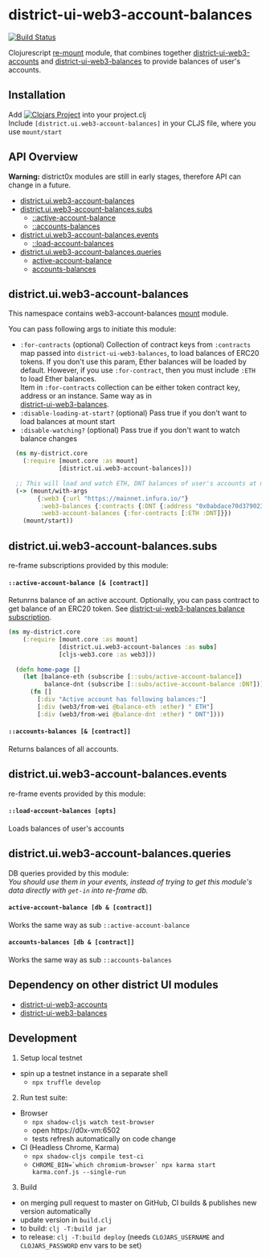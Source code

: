 # district-ui-web3-account-balances

[![Build Status](https://travis-ci.org/district0x/district-ui-web3-account-balances.svg?branch=master)](https://travis-ci.org/district0x/district-ui-web3-account-balances)

Clojurescript [re-mount](https://github.com/district0x/d0x-INFRA/blob/master/re-mount.md) module, 
that combines together [district-ui-web3-accounts](https://github.com/district0x/district-ui-web3-accounts) and 
[district-ui-web3-balances](https://github.com/district0x/district-ui-web3-balances) to provide balances of user's accounts.  

## Installation
Add [![Clojars Project](https://img.shields.io/clojars/v/district0x/district-ui-web3-account-balances.svg)](https://clojars.org/district0x/district-ui-web3-account-balances) into your project.clj  
Include `[district.ui.web3-account-balances]` in your CLJS file, where you use `mount/start`

## API Overview

**Warning:** district0x modules are still in early stages, therefore API can change in a future.

- [district.ui.web3-account-balances](#districtuiweb3-account-balances)
- [district.ui.web3-account-balances.subs](#districtuiweb3-account-balancessubs)
  - [::active-account-balance](#active-account-balance-sub)
  - [::accounts-balances](#accounts-balances-sub)
- [district.ui.web3-account-balances.events](#districtuiweb3-account-balancesevents)
  - [::load-account-balances](#load-account-balances)
- [district.ui.web3-account-balances.queries](#districtuiweb3-account-balancesqueries)
  - [active-account-balance](#active-account-balance)
  - [accounts-balances](#accounts-balances)

## district.ui.web3-account-balances
This namespace contains web3-account-balances [mount](https://github.com/tolitius/mount) module.

You can pass following args to initiate this module: 
* `:for-contracts` (optional) Collection of contract keys from `:contracts` map passed into `district-ui-web3-balances`,
to load balances of ERC20 tokens. 
If you don't use this param, Ether balances will be loaded by default. However, if you use `:for-contract`, then you must
include `:ETH` to load Ether balances.   
Item in `:for-contracts` collection can be either token contract key, address or an instance. Same way as in  
[district-ui-web3-balances](https://github.com/district0x/district-ui-web3-balances). 
* `:disable-loading-at-start?` (optional) Pass true if you don't want to load balances at mount start
* `:disable-watching?` (optional) Pass true if you don't want to watch balance changes


```clojure
  (ns my-district.core
    (:require [mount.core :as mount]
              [district.ui.web3-account-balances]))
              
  ;; This will load and watch ETH, DNT balances of user's accounts at mount start
  (-> (mount/with-args
        {:web3 {:url "https://mainnet.infura.io/"}
         :web3-balances {:contracts {:DNT {:address "0x0abdace70d3790235af448c88547603b945604ea"}}}
         :web3-account-balances {:for-contracts [:ETH :DNT]}})
    (mount/start))
```

## district.ui.web3-account-balances.subs
re-frame subscriptions provided by this module:

#### <a name="active-account-balance-sub">`::active-account-balance [& [contract]]`
Retunrns balance of an active account. Optionally, you can pass contract to get balance of an ERC20 token.
See [district-ui-web3-balances balance subscription](https://github.com/district0x/district-ui-web3-balances#balance-address--contract).

```clojure
(ns my-district.core
    (:require [mount.core :as mount]
              [district.ui.web3-account-balances :as subs]
              [cljs-web3.core :as web3]))
  
  (defn home-page []
    (let [balance-eth (subscribe [::subs/active-account-balance])
          balance-dnt (subscribe [::subs/active-account-balance :DNT])]  
      (fn []
        [:div "Active account has following balances:"]
        [:div (web3/from-wei @balance-eth :ether) " ETH"]
        [:div (web3/from-wei @balance-dnt :ether) " DNT"])))
```

#### <a name="accounts-balances-sub">`::accounts-balances [& [contract]]`
Returns balances of all accounts. 

## district.ui.web3-account-balances.events
re-frame events provided by this module:

#### <a name="load-account-balances">`::load-account-balances [opts]`
Loads balances of user's accounts

## district.ui.web3-account-balances.queries
DB queries provided by this module:  
*You should use them in your events, instead of trying to get this module's 
data directly with `get-in` into re-frame db.*

#### <a name="active-account-balance">`active-account-balance [db & [contract]]`
Works the same way as sub `::active-account-balance`

#### <a name="accounts-balances">`accounts-balances [db & [contract]]`
Works the same way as sub `::accounts-balances`

## Dependency on other district UI modules
* [district-ui-web3-accounts](https://github.com/district0x/district-ui-web3-accounts)
* [district-ui-web3-balances](https://github.com/district0x/district-ui-web3-balances)

## Development

1. Setup local testnet

- spin up a testnet instance in a separate shell
  - `npx truffle develop`

2. Run test suite:
- Browser
  - `npx shadow-cljs watch test-browser`
  - open https://d0x-vm:6502
  - tests refresh automatically on code change
- CI (Headless Chrome, Karma)
  - `npx shadow-cljs compile test-ci`
  - ``CHROME_BIN=`which chromium-browser` npx karma start karma.conf.js --single-run``

3. Build
- on merging pull request to master on GitHub, CI builds & publishes new version automatically
- update version in `build.clj`
- to build: `clj -T:build jar`
- to release: `clj -T:build deploy` (needs `CLOJARS_USERNAME` and `CLOJARS_PASSWORD` env vars to be set)
